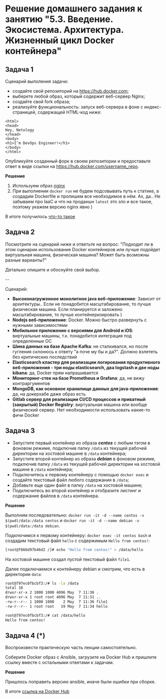 # Решение домашнего задания к занятию "5.3. Введение. Экосистема. Архитектура. Жизненный цикл Docker контейнера"

## Задача 1

Сценарий выполения задачи:

- создайте свой репозиторий на https://hub.docker.com;
- выберете любой образ, который содержит веб-сервер Nginx;
- создайте свой fork образа;
- реализуйте функциональность:
запуск веб-сервера в фоне с индекс-страницей, содержащей HTML-код ниже:
```
<html>
<head>
Hey, Netology
</head>
<body>
<h1>I’m DevOps Engineer!</h1>
</body>
</html>
```
Опубликуйте созданный форк в своем репозитории и предоставьте ответ в виде ссылки на https://hub.docker.com/username_repo.

**Решение**

1. Используем образ [nginx](https://hub.docker.com/_/nginx)
1. При выполнении `docker run` не будем подсовывать путь к статике, а создадим Dockerfile и пропишем все необходимое в нём. Ах, да.. Не забываем про IaaC и что на продакшн `latest` это зло и все такое, поэтому укажем версию nginx явно )

В итоге получилось [что-то такое](https://hub.docker.com/repository/docker/frolls/nginx-fork)

## Задача 2

Посмотрите на сценарий ниже и ответьте на вопрос:
"Подходит ли в этом сценарии использование Docker контейнеров или лучше подойдет виртуальная машина, физическая машина? Может быть возможны разные варианты?"

Детально опишите и обоснуйте свой выбор.

--

Сценарий:

- **Высоконагруженное монолитное java веб-приложение**: Зависит от архитектуры.. Если не понадобится масштабирование, то лучше физическая машина. Если планируется и заложено масштабирование, то лучше контейнеризировать )
- **Nodejs веб-приложение**: Docker. Можно быстро развернуть с нужными зависимостями
- **Мобильное приложение c версиями для Android и iOS**: виртуальные машины, т.к. понадобится интеграция под определенные ОС
- **Шина данных на базе Apache Kafka**: не сталкивался, но после гугления склонюсь к ответу "а поче му бы и да?". Должно взлететь без критических последствий
- **Elasticsearch кластер для реализации логирования продуктивного веб-приложения - три ноды elasticsearch, два logstash и две ноды kibana**: да, Docker прям напрашивается
- **Мониторинг-стек на базе Prometheus и Grafana**: да, не вижу контраргументов
- **MongoDB, как основное хранилище данных для java-приложения**: да, на докерхабе даже образ есть
- **Gitlab сервер для реализации CI/CD процессов и приватный (закрытый) Docker Registry**: виртуальная машина или вообще физический сервер. Нет необходимости использовать  какие-то фичи Docker

## Задача 3

- Запустите первый контейнер из образа ***centos*** c любым тэгом в фоновом режиме, подключив папку ```/data``` из текущей рабочей директории на хостовой машине в ```/data``` контейнера;
- Запустите второй контейнер из образа ***debian*** в фоновом режиме, подключив папку ```/data``` из текущей рабочей директории на хостовой машине в ```/data``` контейнера;
- Подключитесь к первому контейнеру с помощью ```docker exec``` и создайте текстовый файл любого содержания в ```/data```;
- Добавьте еще один файл в папку ```/data``` на хостовой машине;
- Подключитесь во второй контейнер и отобразите листинг и содержание файлов в ```/data``` контейнера.


**Решение**

Выполним последовательно: `docker run -it -d --name centos -v $(pwd)/data:/data centos` и `docker run -it -d --name debian -v $(pwd)/data:/data debian`.

Подключимся к первому контейнеру: `docker exec -it centos bash` и создадим текстовый файл `hello` с содержимым `Hello from centos!`:
```bash
[root@f866d97b46d2 /]# echo "Hello from centos!" > /data/hello
```

На хостовой машине создал пустой текстовый файл `file1`.

Далее подключаемся к контейнеру debian и смотрим, что есть в директории `data`:
```bash
root@797ec0fbcbf3:/# ls -la /data
total 16
drwxr-xr-x 2 1000 1000 4096 May  7 11:36 .
drwxr-xr-x 1 root root 4096 May  7 11:31 ..
-rw-r--r-- 1 1000 1000    2 May  7 11:36 file1
-rw-r--r-- 1 root root   19 May  7 11:34 hello

root@797ec0fbcbf3:/# cat /data/hello 
Hello from centos!
```

## Задача 4 (*)

Воспроизвести практическую часть лекции самостоятельно.

Соберите Docker образ с Ansible, загрузите на Docker Hub и пришлите ссылку вместе с остальными ответами к задачам.


**Решение**

Пришлось поправить версию ansible, иначе были ошибки при сборке.

В итоге [ссылка на Docker Hub](https://hub.docker.com/repository/docker/frolls/alpine)


